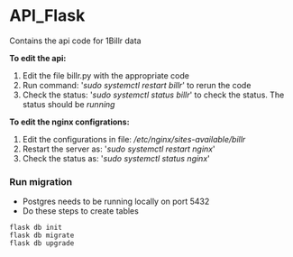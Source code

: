 # API_Flask

Contains the api code for 1Billr data

**To edit the api:**

1. Edit the file billr.py with the appropriate code
2. Run command: '_sudo systemctl restart billr_' to rerun the code
3. Check the status: '_sudo systemctl status billr_' to check the status. The status should be _running_

**To edit the nginx configrations:**

1. Edit the configurations in file: _/etc/nginx/sites-available/billr_
2. Restart the server as: '_sudo systemctl restart nginx_'
3. Check the status as: '_sudo systemctl status nginx_'

### Run migration

- Postgres needs to be running locally on port 5432
- Do these steps to create tables

```
flask db init
flask db migrate
flask db upgrade
```
